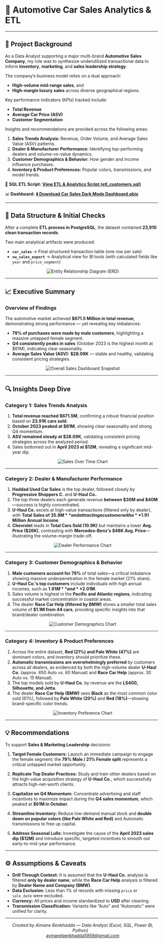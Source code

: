# 🚗 Automotive Car Sales Analytics & ETL

---

## 📘 Project Background

As a Data Analyst supporting a major multi-brand **Automotive Sales Company**, my role was to synthesize underutilized transactional data to inform **inventory**, **marketing**, and **sales leadership strategy**.

The company’s business model relies on a dual approach:
* **High-volume mid-range sales**, and
* **High-margin luxury sales**
across diverse geographical regions.

Key performance indicators (KPIs) tracked include:
* **Total Revenue**
* **Average Car Price (ASV)**
* **Customer Segmentation**

Insights and recommendations are provided across the following areas:

1.  **Sales Trends Analysis:** Revenue, Order Volume, and Average Sales Value (ASV) patterns.
2.  **Dealer & Manufacturer Performance:** Identifying top-performing dealers and volume-vs-value dynamics.
3.  **Customer Demographics & Behavior:** How gender and income influence purchases.
4.  **Inventory & Product Preferences:** Popular colors, transmissions, and model trends.

🔗 **SQL ETL Script:**
**[View ETL & Analytics Script (etl\_customers.sql)](https://github.com/aymaneben595/Automotive-Car-Sales-Analytics-ETL-/blob/b95acd9c102d59b0a3d4ecc820e2744f814c451d/Car%20Sales%20Project/VSCode%2C%20SQL%20%26%20Python/SQL/etl_customers.sql)**

📊 **Dashboard:**
**[⬇️ Download Car Sales Dark Mode Dashboard.pbix](https://github.com/aymaneben595/Automotive-Car-Sales-Analytics-ETL-/raw/ff5795cbf8b7f39ac0d61cc357a358097059f840/Power%20Bi/Car%20Sales%20Dark%20Mode%20Dashboard.pbix)**

---

## 🧩 Data Structure & Initial Checks

After a complete **ETL process in PostgreSQL**, the dataset contained **23,910 clean transaction records**.

Two main analytical artifacts were produced:
* **`car_sales`** → Final structured transaction table (one row per sale)
* **`vw_sales_export`** → Analytical view for BI tools (with calculated fields like `year` and `price_segment`)

<p align="center">
  <img src="Images/car_sales_erd.png" alt="Entity Relationship Diagram (ERD)">
</p>

---

## 📈 Executive Summary

### Overview of Findings

The automotive market achieved **$671.5 Million in total revenue**, demonstrating strong performance — yet revealing key imbalances:

* **79% of purchases were made by male customers**, highlighting a massive untapped female segment.
* **Q4 consistently peaks in sales** (October 2023 is the highest month at $61M), indicating clear seasonality.
* **Average Sales Value (ASV):** **$28.09K** — stable and healthy, validating consistent pricing strategies.

<p align="center">
  <img src="Images/dash.PNG" alt="Overall Sales Dashboard Snapshot">
</p>

---

## 🔍 Insights Deep Dive

### **Category 1: Sales Trends Analysis**

1.  **Total revenue reached $671.5M**, confirming a robust financial position based on **23.91K cars sold**.
2.  **October 2023 peaked at $61M**, showing clear seasonality and strong Q4 momentum.
3.  **ASV remained steady at $28.09K**, validating consistent pricing strategies across the analyzed period.
4.  Sales bottomed out in **April 2023 at $12M**, revealing a significant mid-year dip.

<p align="center">
  <img src="Images/over.PNG" alt="Sales Over Time Chart">
</p>

---

### **Category 2: Dealer & Manufacturer Performance**

1.  **Haddad Used Car Sales** is the top dealer, followed closely by **Progressive Shoppers C.** and **U-Haul Co.**.
2.  The top three dealers each generate revenue **between $30M and $40M**—success is highly concentrated.
3.  **U-Haul Co.** excels at high-value transactions (filtered only by dealer), with **Total Sales of $35.9M** and attracting a customer with a **$1.91 Million Annual Income**.
4.  **Chevrolet** leads in **Total Cars Sold (10.9K)** but maintains a lower **Avg. Price ($26K)**, contrasting with **Mercedes-Benz's $48K Avg. Price**—illustrating the volume–margin trade-off.

<p align="center">
  <img src="Images/dealer.PNG" alt="Dealer Performance Chart">
</p>

---

### **Category 3: Customer Demographics & Behavior**

1.  **Male customers account for 79%** of total sales—a critical imbalance showing massive underpenetration in the female market (21% share).
2.  **U-Haul Co.'s top customers** include individuals with high annual incomes, such as **$1.91M** and **$2.01M**.
3.  Sales volume is highest in the **Pacific and Atlantic regions**, indicating successful market concentration in coastal areas.
4.  The dealer **Race Car Help (filtered by BMW)** shows a smaller total sales volume of **$1.1M from 44 cars**, providing specific insights into that brand/dealer combination.

<p align="center">
  <img src="Images/dash2.PNG" alt="Customer Demographics Chart">
</p>

---

### **Category 4: Inventory & Product Preferences**

1.  Across the entire dataset, **Red (21%) and Pale White (47%)** are dominant colors, and inventory should prioritize these.
2.  **Automatic transmissions are overwhelmingly preferred** by customers across all dealers, as evidenced by both the high-volume dealer **U-Haul Co.** (approx. 650 Auto vs. 60 Manual) and **Race Car Help** (approx. 30 Auto vs. 15 Manual).
3.  The top models sold by **U-Haul Co.** by revenue are the **LS400, Silhouette, and Jetta**.
4.  The dealer **Race Car Help (BMW)** sees **Black** as the most common color sold (61%), followed by **Pale White (20%)** and **Red (18%)**—showing brand-specific color trends.

<p align="center">
  <img src="[Place Inventory Preference visualization here]" alt="Inventory Preference Chart">
</p>

---

## 💡 Recommendations

To support **Sales & Marketing Leadership** decisions:

1.  **Target Female Customers:**
    Launch an immediate campaign to engage the female segment; the **79% Male / 21% Female split** represents a critical untapped market opportunity.

2.  **Replicate Top Dealer Practices:**
    Study and train other dealers based on the high-value acquisition strategy of **U-Haul Co.**, which successfully attracts high-net-worth clients.

3.  **Capitalize on Q4 Momentum:**
    Concentrate advertising and staff incentives to maximize impact during the **Q4 sales momentum**, which peaked at **$61M in October**.

4.  **Streamline Inventory:**
    Reduce low-demand manual stock and **double down on popular colors (like Pale White and Red)** and Automatic transmissions to free up capital.

5.  **Address Seasonal Lulls:**
    Investigate the cause of the **April 2023 sales dip ($12M)** and introduce specific, targeted incentives to smooth out early-to-mid-year performance.

---

## ⚙️ Assumptions & Caveats

* **Drill Through Context:** It is assumed that the **U-Haul Co.** analysis is filtered **only by dealer name**, while the **Race Car Help** analysis is filtered by **Dealer Name and Company (BMW)**.
* **Data Exclusion:** Less than 1% of records with missing `price` or `sale_date` were excluded.
* **Currency:** All prices and income standardized to **USD** after cleaning.
* **Transmission Classification:** Variants like “Auto” and “Automatic” were unified for clarity.

---

<p align="center">
  <i>Created by Aïmane Benkhadda — Data Analyst (Excel, SQL, Power BI, Python)</i>
  <br>
  <a href="mailto:aymanebenkhadda5959@gmail.com">aymanebenkhadda5959@gmail.com</a>
</p>
